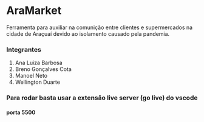 # AraMarket
Ferramenta para auxiliar na comunição entre clientes e supermercados na cidade de Araçuaí devido ao isolamento causado pela pandemia.

### Integrantes
1. Ana Luiza Barbosa 
2. Breno Gonçalves Cota
3. Manoel Neto
4. Wellington Duarte

### Para rodar basta usar a extensão live server (go live) do vscode 

#### porta 5500
